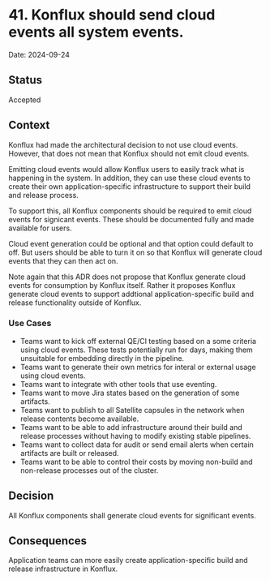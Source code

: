 # 41. Konflux should send cloud events all system events.

Date: 2024-09-24

## Status

Accepted

## Context

Konflux had made the architectural decision to not use cloud events. However, that does not mean that
Konflux should not emit cloud events.

Emitting cloud events would allow Konflux users to easily track what is happening in the system. In addition,
they can use these cloud events to create their own application-specific infrastructure to support their build
and release process.

To support this, all Konflux components should be required to emit cloud events for signicant events. These
should be documented fully and made available for users.

Cloud event generation could be optional and that option could default to off. But users should be able to
turn it on so that Konflux will generate cloud events that they can then act on.

Note again that this ADR does not propose that Konflux generate cloud events for consumption by Konflux
itself. Rather it proposes Konflux generate cloud events to support addtional application-specific build and
release functionality outside of Konflux.

### Use Cases

* Teams want to kick off external QE/CI testing based on a some criteria using cloud events. These tests
  potentially run for days, making them unsuitable for embedding directly in the pipeline.
* Teams want to generate their own metrics for interal or external usage using cloud events.
* Teams want to integrate with other tools that use eventing.
* Teams want to move Jira states based on the generation of some artifacts.
* Teams want to publish to all Satellite capsules in the network when release contents become available.
* Teams want to be able to add infrastructure around their build and release processes without having to
  modify existing stable pipelines.
* Teams want to collect data for audit or send email alerts when certain artifacts are built or released.
* Teams want to be able to control their costs by moving non-build and non-release processes out of the cluster.

## Decision

All Konflux components shall generate cloud events for significant events.

## Consequences

Application teams can more easily create application-specific build and release infrastructure in Konflux.
